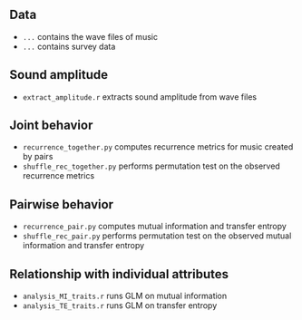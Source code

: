 ## Data
- `...` contains the wave files of music
- `...` contains survey data

## Sound amplitude
- `extract_amplitude.r` extracts sound amplitude from wave files

## Joint behavior
- `recurrence_together.py` computes recurrence metrics for music created by pairs
- `shuffle_rec_together.py` performs permutation test on the observed recurrence metrics

## Pairwise behavior
- `recurrence_pair.py` computes mutual information and transfer entropy
- `shuffle_rec_pair.py` performs permutation test on the observed mutual information and transfer entropy

## Relationship with individual attributes
- `analysis_MI_traits.r` runs GLM on mutual information
- `analysis_TE_traits.r` runs GLM on transfer entropy

